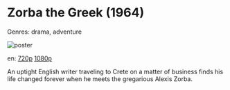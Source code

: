 # Zorba the Greek (1964)

Genres: drama, adventure

![poster](http://image.tmdb.org/t/p/w500/uGKStnYfgUoyLc5kpTzOmHBbxBa.jpg)

en:
  [720p](magnet:?xt=urn:btih:89CCB16524B6E70E4DD26181CE237C7D2455D7EC&tr=udp://glotorrents.pw:6969/announce&tr=udp://tracker.opentrackr.org:1337/announce&tr=udp://torrent.gresille.org:80/announce&tr=udp://tracker.openbittorrent.com:80&tr=udp://tracker.coppersurfer.tk:6969&tr=udp://tracker.leechers-paradise.org:6969&tr=udp://p4p.arenabg.ch:1337&tr=udp://tracker.internetwarriors.net:1337)
  [1080p](magnet:?xt=urn:btih:A52A16F1F34534259C5B8FCD8EA1AC93B843E2C4&tr=udp://glotorrents.pw:6969/announce&tr=udp://tracker.opentrackr.org:1337/announce&tr=udp://torrent.gresille.org:80/announce&tr=udp://tracker.openbittorrent.com:80&tr=udp://tracker.coppersurfer.tk:6969&tr=udp://tracker.leechers-paradise.org:6969&tr=udp://p4p.arenabg.ch:1337&tr=udp://tracker.internetwarriors.net:1337)
  


An uptight English writer traveling to Crete on a matter of business finds his life changed forever when he meets the gregarious Alexis Zorba.